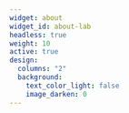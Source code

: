 ```yaml
---
widget: about
widget_id: about-lab
headless: true
weight: 10
active: true
design:
  columns: "2"
  background:
    text_color_light: false
    image_darken: 0
---
```


